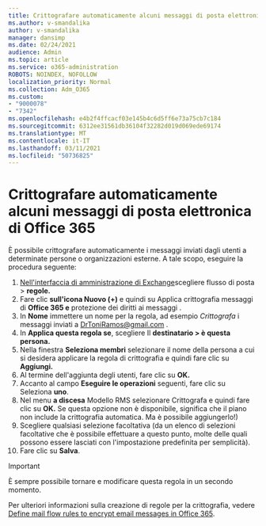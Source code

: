 ```yaml
---
title: Crittografare automaticamente alcuni messaggi di posta elettronica di Office 365
ms.author: v-smandalika
author: v-smandalika
manager: dansimp
ms.date: 02/24/2021
audience: Admin
ms.topic: article
ms.service: o365-administration
ROBOTS: NOINDEX, NOFOLLOW
localization_priority: Normal
ms.collection: Adm_O365
ms.custom:
- "9000078"
- "7342"
ms.openlocfilehash: e4b2f4ffcacf03e145b4c6d5ff6e73a75cb7c184
ms.sourcegitcommit: 6312ee31561db36104f32282d019d069ede69174
ms.translationtype: MT
ms.contentlocale: it-IT
ms.lasthandoff: 03/11/2021
ms.locfileid: "50736825"
---
```

# <a name="automatically-encrypt-certain-office-365-email-messages"></a>Crittografare automaticamente alcuni messaggi di posta elettronica di Office 365

È possibile crittografare automaticamente i messaggi inviati dagli utenti a determinate persone o organizzazioni esterne. A tale scopo, eseguire la procedura seguente:

1. [Nell'interfaccia di amministrazione di Exchange](https://outlook.office365.com/ecp/)scegliere flusso di posta > **regole.** 
2. Fare clic **sull'icona Nuovo (+)** e quindi su Applica crittografia messaggi di **Office 365 e** protezione dei diritti ai messaggi .
3. In **Nome** immettere un nome per la regola, ad esempio *Crittografa* i messaggi inviati a DrToniRamos@gmail.com .
4. In **Applica questa regola se**, scegliere Il **destinatario > è questa persona.** 
5. Nella finestra **Seleziona membri** selezionare il nome della persona a cui si desidera applicare la regola di crittografia e quindi fare clic su **Aggiungi.** 
6. Al termine dell'aggiunta degli utenti, fare clic su **OK.**
7. Accanto al campo **Eseguire le operazioni** seguenti, fare clic su Seleziona **uno**. 
8. Nel menu **a discesa** Modello RMS selezionare Crittografa e quindi fare clic su **OK.**  Se questa opzione non è disponibile, significa che il piano non include la crittografia automatica. Ma è possibile aggiungerlo!)
9. Scegliere qualsiasi selezione facoltativa (da un elenco di selezioni facoltative che è possibile effettuare a questo punto, molte delle quali possono essere lasciati con l'impostazione predefinita per semplicità).
10. Fare clic su **Salva**.

> [!IMPORTANT]
> È sempre possibile tornare e modificare questa regola in un secondo momento.

Per ulteriori informazioni sulla creazione di regole per la crittografia, vedere [Define mail flow rules to encrypt email messages in Office 365](https://docs.microsoft.com/microsoft-365/compliance/define-mail-flow-rules-to-encrypt-email).

